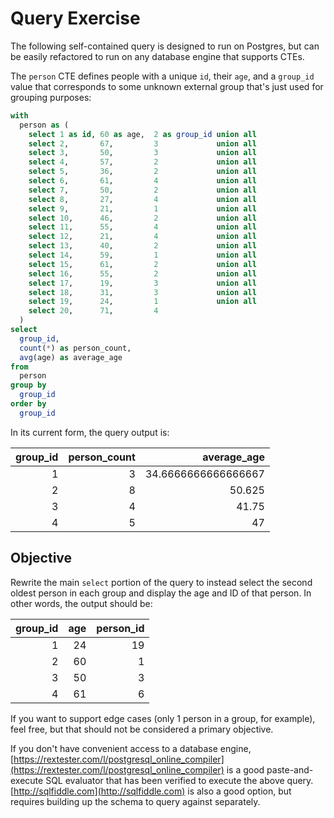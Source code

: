 # Query Exercise
The following self-contained query is designed to run on Postgres, but can be easily refactored to run on any database engine that supports CTEs.

The `person` CTE defines people with a unique `id`, their `age`, and a `group_id` value that corresponds to some unknown external group that's just used for grouping purposes:

```sql
with
  person as (
    select 1 as id, 60 as age,  2 as group_id union all
    select 2,       67,         3             union all
    select 3,       50,         3             union all
    select 4,       57,         2             union all
    select 5,       36,         2             union all
    select 6,       61,         4             union all
    select 7,       50,         2             union all
    select 8,       27,         4             union all
    select 9,       21,         1             union all
    select 10,      46,         2             union all
    select 11,      55,         4             union all
    select 12,      21,         4             union all
    select 13,      40,         2             union all
    select 14,      59,         1             union all
    select 15,      61,         2             union all
    select 16,      55,         2             union all
    select 17,      19,         3             union all
    select 18,      31,         3             union all
    select 19,      24,         1             union all
    select 20,      71,         4
  )
select
  group_id,
  count(*) as person_count,
  avg(age) as average_age
from
  person
group by
  group_id
order by
  group_id
```

In its current form, the query output is:

|group_id|person_count|average_age|
|-------:|-----------:|----------:|
|1|3|34.6666666666666667|
|2|8|50.625|
|3|4|41.75|
|4|5|47|


## **Objective**
Rewrite the main `select` portion of the query to instead select the second oldest person in each group and display the age and ID of that person. In other words, the output should be:

|group_id|age|person_id|
|-------:|--:|--------:|
|1|24|19|
|2|60|1|
|3|50|3|
|4|61|6|

If you want to support edge cases (only 1 person in a group, for example), feel free, but that should not be considered a primary objective.

If you don't have convenient access to a database engine, [https://rextester.com/l/postgresql_online_compiler](https://rextester.com/l/postgresql_online_compiler) is a good paste-and-execute SQL evaluator that has been verified to execute the above query. [http://sqlfiddle.com](http://sqlfiddle.com) is also a good option, but requires building up the schema to query against separately.
